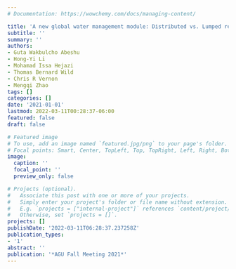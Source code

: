 ```yaml
---
# Documentation: https://wowchemy.com/docs/managing-content/

title: 'A new global water management module: Distributed vs. Lumped representations'
subtitle: ''
summary: ''
authors:
- Guta Wakbulcho Abeshu
- Hong-Yi Li
- Mohamad Issa Hejazi
- Thomas Bernard Wild
- Chris R Vernon
- Mengqi Zhao
tags: []
categories: []
date: '2021-01-01'
lastmod: 2022-03-11T00:28:37-06:00
featured: false
draft: false

# Featured image
# To use, add an image named `featured.jpg/png` to your page's folder.
# Focal points: Smart, Center, TopLeft, Top, TopRight, Left, Right, BottomLeft, Bottom, BottomRight.
image:
  caption: ''
  focal_point: ''
  preview_only: false

# Projects (optional).
#   Associate this post with one or more of your projects.
#   Simply enter your project's folder or file name without extension.
#   E.g. `projects = ["internal-project"]` references `content/project/deep-learning/index.md`.
#   Otherwise, set `projects = []`.
projects: []
publishDate: '2022-03-11T06:28:37.237258Z'
publication_types:
- '1'
abstract: ''
publication: '*AGU Fall Meeting 2021*'
---
```

